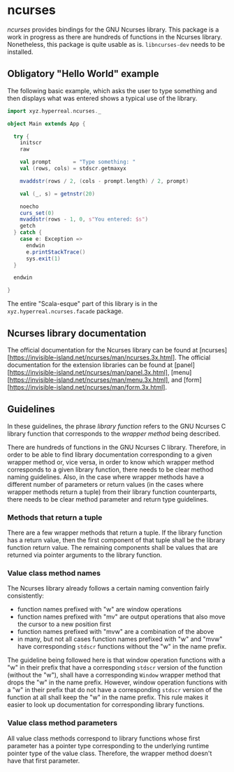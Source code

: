 ncurses
=======

*ncurses* provides bindings for the GNU Ncurses library.  This package is a work in progress as there are hundreds of functions in the Ncurses library.  Nonetheless, this package is quite usable as is.  `libncurses-dev` needs to be installed.

Obligatory "Hello World" example
--------------------------------

The following basic example, which asks the user to type something and then displays what was entered shows a typical use of the library.

```scala
import xyz.hyperreal.ncurses._

object Main extends App {

  try {
    initscr
    raw

    val prompt       = "Type something: "
    val (rows, cols) = stdscr.getmaxyx

    mvaddstr(rows / 2, (cols - prompt.length) / 2, prompt)

    val (_, s) = getnstr(20)

    noecho
    curs_set(0)
    mvaddstr(rows - 1, 0, s"You entered: $s")
    getch
  } catch {
    case e: Exception =>
      endwin
      e.printStackTrace()
      sys.exit(1)
  }

  endwin

}
```

The entire "Scala-esque" part of this library is in the `xyz.hyperreal.ncurses.facade` package.

Ncurses library documentation
-----------------------------

The official documentation for the Ncurses library can be found at [ncurses][https://invisible-island.net/ncurses/man/ncurses.3x.html]. The official documentation for the extension libraries can be found at [panel][https://invisible-island.net/ncurses/man/panel.3x.html], [menu][https://invisible-island.net/ncurses/man/menu.3x.html], and [form][https://invisible-island.net/ncurses/man/form.3x.html].

Guidelines
----------

In these guidelines, the phrase *library function* refers to the GNU Ncurses C library function that corresponds to the *wrapper method* being described.

There are hundreds of functions in the GNU Ncurses C library.  Therefore, in order to be able to find library documentation corresponding to a given wrapper method or, vice versa, in order to know which wrapper method corresponds to a given library function, there needs to be clear method naming guidelines.  Also, in the case where wrapper methods have a different number of parameters or return values (in the cases where wrapper methods return a tuple) from their library function counterparts, there needs to be clear method parameter and return type guidelines.

### Methods that return a tuple

There are a few wrapper methods that return a tuple. If the library function has a return value, then the first component of that tuple shall be the library function return value. The remaining components shall be values that are returned via pointer arguments to the library function.

### Value class method names

The Ncurses library already follows a certain naming convention fairly consistently:
- function names prefixed with "w" are window operations
- function names prefixed with "mv" are output operations that also move the cursor to a new position first
- function names prefixed with "mvw" are a combination of the above
- in many, but not all cases function names prefixed with "w" and "mvw" have corresponding `stdscr` functions without the "w" in the name prefix.

The guideline being followed here is that window operation functions with a "w" in their prefix that have a corresponding `stdscr` version of the function (without the "w"), shall have a corresponding `Window` wrapper method that drops the "w" in the name prefix. However, window operation functions with a "w" in their prefix that do not have a corresponding `stdscr` version of the function at all shall keep the "w" in the name prefix.  This rule makes it easier to look up documentation for corresponding library functions. 

### Value class method parameters

All value class methods correspond to library functions whose first parameter has a pointer type corresponding to the underlying runtime pointer type of the value class.  Therefore, the wrapper method doesn't have that first parameter.
